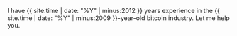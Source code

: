 I have {{ site.time | date: "%Y" | minus:2012 }} years experience in the {{ site.time | date: "%Y" | minus:2009 }}-year-old bitcoin industry. Let me help you.
